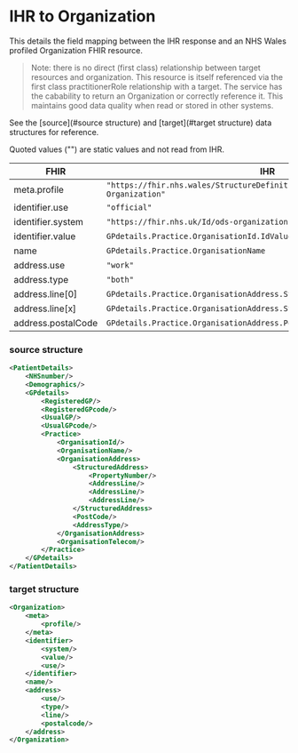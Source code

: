   # IHR to Organization

This details the field mapping between the IHR response and an NHS Wales profiled Organization FHIR resource. 

> Note: there is no direct (first class) relationship between target resources and organization. This resource is itself referenced via the first class practitionerRole relationship with a target. The service has the cabability to return an Organization or correctly reference it. This maintains good data quality when read or stored in other systems.

  See the [source](#source structure) and [target](#target structure) data structures for reference. 

  Quoted values ("") are static values and not read from IHR.

| FHIR               | IHR                                                          | notes |
| ------------------ | ------------------------------------------------------------ | ----- |
| meta.profile       | ``"https://fhir.nhs.wales/StructureDefinition/DataStandardsWales-Organization"`` |       |
| identifier.use     | ``"official"``                                                  |       |
| identifier.system  | ``"https://fhir.nhs.uk/Id/ods-organization-code" ``              |       |
| identifier.value   | ``GPdetails.Practice.OrganisationId.IdValue``                |       |
| name               | ``GPdetails.Practice.OrganisationName``                      |       |
| address.use        | ``"work"``                                                       |       |
| address.type       | ``"both"``                                                       |       |
| address.line[0]    | ``GPdetails.Practice.OrganisationAddress.StructuredAddress.PropertyNumber`` |       |
| address.line\[x\]  | ``GPdetails.Practice.OrganisationAddress.StructuredAddress.AddressLine[x]`` |       |
| address.postalCode | ``GPdetails.Practice.OrganisationAddress.PostCode``          |       |





### source structure

```xml
<PatientDetails>
    <NHSnumber/>
    <Demographics/>
    <GPdetails>
        <RegisteredGP/>
        <RegisteredGPcode/>
        <UsualGP/>
        <UsualGPcode/>
        <Practice>
            <OrganisationId/>
            <OrganisationName/>
            <OrganisationAddress>
                <StructuredAddress>
                    <PropertyNumber/>
                    <AddressLine/>
                    <AddressLine/>
                    <AddressLine/>
                </StructuredAddress>
                <PostCode/>
                <AddressType/>
            </OrganisationAddress>
            <OrganisationTelecom/>                        
        </Practice>
    </GPdetails>
</PatientDetails>
```

### target structure

```xml
<Organization>
    <meta>
        <profile/>
    </meta>
	<identifier>
        <system/>
        <value/>
        <use/>
    </identifier>
    <name/>
    <address>
        <use/>
        <type/>
        <line/>
        <postalcode/>
    </address>
</Organization>
```



